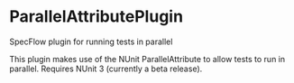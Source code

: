 # ParallelAttributePlugin
SpecFlow plugin for running tests in parallel

This plugin makes use of the NUnit ParallelAttribute to allow tests to run in parallel. Requires NUnit 3 (currently a beta release).
